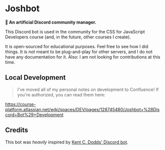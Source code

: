 # Joshbot

**🤖 An artificial Discord community manager.**

This Discord bot is used in the community for the CSS for JavaScript Developers course (and, in the future, other courses I create).

It is open-sourced for educational purposes. Feel free to see how I did things. It is _not_ meant to be plug-and-play for other servers, and I do not have any documentation for it. Also: I am not looking for contributions at this time.

## Local Development

> I've moved all of my personal notes on development to Confluence! If you're authorized, you can read them here:

https://course-platform.atlassian.net/wiki/spaces/DEV/pages/128745480/Joshbot+%28Discord+Bot%29+Development

## Credits

This bot was _heavily_ inspired by [Kent C. Dodds' Discord bot](https://github.com/kentcdodds/kcd-discord-bot).

